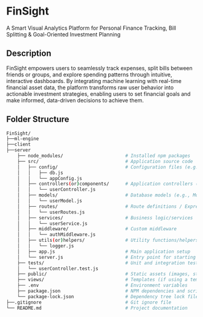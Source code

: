 # FinSight

A Smart Visual Analytics Platform for Personal Finance Tracking, Bill Splitting &amp; Goal-Oriented Investment Planning

## Description

FinSight empowers users to seamlessly track expenses, split bills between friends or groups, and explore spending patterns through intuitive, interactive dashboards. By integrating machine learning with real-time financial asset data, the platform transforms raw user behavior into actionable investment strategies, enabling users to set financial goals and make informed, data-driven decisions to achieve them.

## Folder Structure

```bash
FinSight/
├──ml-engine
├──client
├──server
    ├── node_modules/                       # Installed npm packages
    ├── src/                                # Application source code
    │   ├── config/                         # Configuration files (e.g., database, environment) / MongoDB configuration
    │   │   ├── db.js
    │   │   └── appConfig.js
    │   ├── controllers(or)components/      # Application controllers (handling requests)
    │   │   └── userController.js
    │   ├── models/                         # Database models (e.g., Mongoose, Sequelize) / Mongoose schemas
    │   │   └── userModel.js
    │   ├── routes/                         # Route definitions / Express Routes definitions
    │   │   └── userRoutes.js
    │   ├── services/                       # Business logic/services
    │   │   └── userService.js
    │   ├── middleware/                     # Custom middleware
    │   │   └── authMiddleware.js
    │   ├── utils(or)helpers/               # Utility functions/helpers
    │   │   └── logger.js
    │   ├── app.js                          # Main application setup
    │   └── server.js                       # Entry point for starting the server
    ├── tests/                              # Unit and integration tests
    │   └── userController.test.js
    ├── public/                             # Static assets (images, stylesheets, etc.)
    ├── views/                              # Templates (if using a templating engine like EJS, Pug, HBS)
    ├── .env                                # Environment variables    
    ├── package.json                        # NPM dependencies and scripts
    └── package-lock.json                   # Dependency tree lock file 
├──.gitignore                               # Git ignore file
└── README.md                               # Project documentation
```
